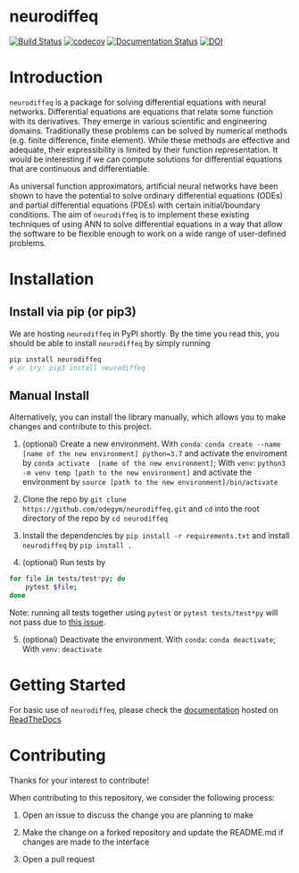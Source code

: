 # neurodiffeq

[![Build Status](https://travis-ci.org/odegym/neurodiffeq.svg?branch=master)](https://travis-ci.org/odegym/neurodiffeq)
[![codecov](https://codecov.io/gh/odegym/neurodiffeq/branch/master/graph/badge.svg)](https://codecov.io/gh/odegym/neurodiffeq)
[![Documentation Status](https://readthedocs.org/projects/neurodiffeq/badge/?version=latest)](https://neurodiffeq.readthedocs.io/en/latest/?badge=latest)
[![DOI](https://joss.theoj.org/papers/10.21105/joss.01931/status.svg)](https://doi.org/10.21105/joss.01931)

# Introduction

`neurodiffeq` is a package for solving differential equations with neural networks. Differential equations are equations that relate some function with its derivatives. They emerge in various scientific and engineering domains. Traditionally these problems can be solved by numerical methods (e.g. finite difference, finite element). While these methods are effective and adequate, their expressibility is limited by their function representation. It would be interesting if we can compute solutions for differential equations that are continuous and differentiable.

As universal function approximators, artificial neural networks have been shown to have the potential to solve ordinary differential equations (ODEs) and partial differential equations (PDEs) with certain initial/boundary conditions. The aim of `neurodiffeq` is to implement these existing techniques of using ANN to solve differential equations in a way that allow the software to be flexible enough to work on a wide range of user-defined problems.

# Installation

## Install via pip (or pip3) 

We are hosting `neurodiffeq` in PyPI shortly. By the time you read this, you should be able to install `neurodiffeq` by simply running

```sh
pip install neurodiffeq 
# or try: pip3 install neurodiffeq
```

## Manual Install

Alternatively, you can install the library manually, which allows you to make changes and contribute to this project.

1. (optional) Create a new environment. With `conda`: `conda create --name [name of the new environment] python=3.7` and activate the enviroment by `conda activate  [name of the new environment]`; With `venv`: `python3 -m venv temp [path to the new environment]` and activate the environment by `source [path to the new environment]/bin/activate`

2. Clone the repo by `git clone https://github.com/odegym/neurodiffeq.git` and `cd` into the root directory of the repo by `cd neurodiffeq`

3. Install the dependencies by `pip install -r requirements.txt` and install `neurodiffeq` by `pip install .`

4. (optional) Run tests by 
```bash
for file in tests/test*py; do 
    pytest $file;
done
```
Note: running all tests together using `pytest` or `pytest tests/test*py`  will not pass due to [this issue](https://github.com/odegym/neurodiffeq/issues/58).

5. (optional) Deactivate the environment. With `conda`: `conda deactivate`; With `venv`: `deactivate`

# Getting Started

For basic use of `neurodiffeq`, please check the [documentation](https://neurodiffeq.readthedocs.io/en/latest/) hosted on [ReadTheDocs](https://readthedocs.org)

# Contributing

Thanks for your interest to contribute! 

When contributing to this repository, we consider the following process:

1. Open an issue to discuss the change you are planning to make

2. Make the change on a forked repository and update the README.md if changes are made to the interface

3. Open a pull request


